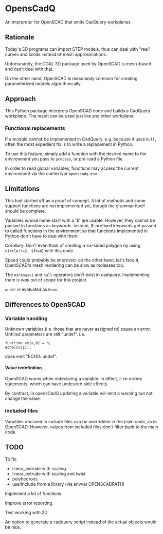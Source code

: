 # OpensCadQ

An interpreter for OpenSCAD that emits CadQuery workplanes.

## Rationale

Today's 3D programs can import STEP models, thus can deal with "real"
curves and solids instead of mesh approximations.

Unfortunately, the CGAL 3D package used by OpenSCAD is mesh-based and can't
deal with that.

On the other hand, OpenSCAD is reasonably common for creating parameterized
models algorithmically.


## Approach

This Python package interprets OpenSCAD code and builds a CadQuery
workplane. The result can be used just like any other workplane.

### Functional replacements

If a module cannot be implemented in CadQuery, e.g. because it uses
``hull``, often the most expedient fix is to write a replacement in Python.

To use this feature, simply add a function with the desired name to the
environment you pass to ``process``, or pre-load a Python file.

In order to read global variables, functions may access the current
environment via the contextvar ``openscadq.env``.

## Limitations

This tool started off as a proof of concept. A lot of methods and some
support functions are not implemented yet, though the grammar itself
should be complete.

Variables whose name start with a '$' are usable. However, they cannot be
passed to functions as keywords. Instead, $-prefixed keywords get passed to
called functions in the environment so that functions implemented in Python
don't have to deal with them.

Corollary: Don't even think of creating a six-sided polygon by using
``circle(r=2, $fn=6``) with this code.

Speed could probably be improved; on the other hand, let's face it,
OpenSCAD's mesh rendering can be slow as molasses too.

The ``minkowski`` and ``hull`` operators don't exist in cadquery.
Implementing them is *way* out of scope for this project.

``undef`` is evaluated as ``None``.


## Differences to OpenSCAD

### Variable handling

Unknown variables (i.e. those that are never assigned to) cause an error.
Unfilled parameters are still "undef", i.e.

	function xx(a,b) = b;
	echo(xx(1));

does emit "ECHO: undef".

#### Value redefinition

OpenSCAD warns when redeclaring a variable: in effect, it re-orders
statements, which can have undesired side effects.

By contrast, in opensCadQ updating a variable will emit a warning but not
change the value.

### included files

Variables declared in include files can be overridden in the main code, as in OpenSCAD.
However, values from included files don't filter back to the main code.

## TODO

To fix:
* linear\_extrude with scaling
* linear\_extrude with scaling and twist
* polyhedrons
* use/include from a library (via envvar OPENSCADPATH)

Implement a lot of functions.

Improve error reporting.

Test working with 2D.

An option to generate a cadquery script instead of the actual objects would
be nice.
